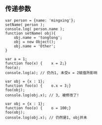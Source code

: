 ## 传递参数

    var person = {name: 'mingxing'};
    setName( person );
    console.log( person.name );
    function setName( obj){
        obj.name = 'tongtong';
        obj = new Object();
        obj.name = 'Other';    
    }
    
    var a = 1;
    function foo(x) {    x = 2;}
    foo(a);
    console.log(a); // 仍为1, 未受x = 2赋值所影响
    
    var obj = {x : 1};
    function foo(o) {    o.x = 3;}
    foo(obj);
    console.log(obj.x); // 3, 被修改了!
    
    var obj = {x : 1};
    function foo(o) {    o = 100;}
    foo(obj);
    console.log(obj.x); // 仍然是1, obj并未